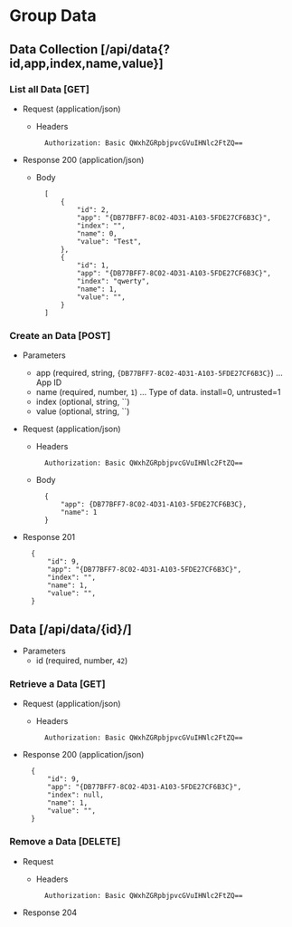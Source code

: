 # Group Data

## Data Collection [/api/data{?id,app,index,name,value}]

### List all Data [GET]

+ Request (application/json)

    + Headers

            Authorization: Basic QWxhZGRpbjpvcGVuIHNlc2FtZQ==

+ Response 200 (application/json)
    + Body

            [
                {
                    "id": 2,
                    "app": "{DB77BFF7-8C02-4D31-A103-5FDE27CF6B3C}",
                    "index": "",
                    "name": 0,
                    "value": "Test",
                },
                {
                    "id": 1,
                    "app": "{DB77BFF7-8C02-4D31-A103-5FDE27CF6B3C}",
                    "index": "qwerty",
                    "name": 1,
                    "value": "",
                }
            ]

### Create an Data [POST]

+ Parameters
    * app (required, string, `{DB77BFF7-8C02-4D31-A103-5FDE27CF6B3C}`) ... App ID
    * name (required, number, `1`) ... Type of data. install=0, untrusted=1
    * index (optional, string, ``) 
    * value (optional, string, ``) 

+ Request (application/json)

    + Headers

            Authorization: Basic QWxhZGRpbjpvcGVuIHNlc2FtZQ==

    + Body

            {
                "app": {DB77BFF7-8C02-4D31-A103-5FDE27CF6B3C},
                "name": 1
            }

+ Response 201

        {
            "id": 9,
            "app": "{DB77BFF7-8C02-4D31-A103-5FDE27CF6B3C}",
            "index": "",
            "name": 1,
            "value": "",
        }

## Data [/api/data/{id}/]

+ Parameters
    * id (required, number, `42`)

### Retrieve a Data [GET]

+ Request (application/json)

    + Headers

            Authorization: Basic QWxhZGRpbjpvcGVuIHNlc2FtZQ==

+ Response 200 (application/json)

        {
            "id": 9,
            "app": "{DB77BFF7-8C02-4D31-A103-5FDE27CF6B3C}",
            "index": null,
            "name": 1,
            "value": "",
        }

### Remove a Data [DELETE]

+ Request

    + Headers

            Authorization: Basic QWxhZGRpbjpvcGVuIHNlc2FtZQ==

+ Response 204